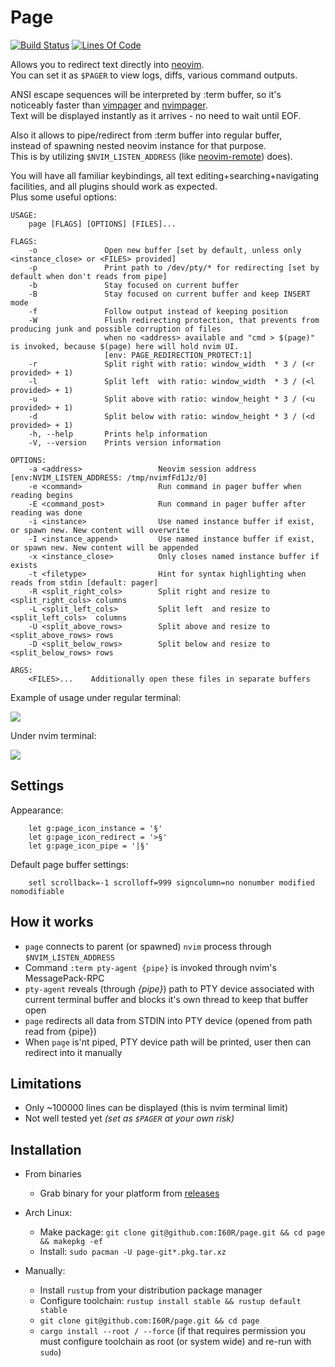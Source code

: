 # Page

[![Build Status](https://travis-ci.org/I60R/page.svg?branch=master)](https://travis-ci.org/I60R/page)
[![Lines Of Code](https://tokei.rs/b1/github/I60R/page)](https://github.com/I60R/page)

Allows you to redirect text directly into [neovim](https://github.com/neovim/neovim).  
You can set it as `$PAGER` to view logs, diffs, various command outputs.  
  
ANSI escape sequences will be interpreted by :term buffer, so it's noticeably faster than [vimpager](https://github.com/rkitover/vimpager) and [nvimpager](https://github.com/lucc/nvimpager).  
Text will be displayed instantly as it arrives - no need to wait until EOF.  

Also it allows to pipe/redirect from :term buffer into regular buffer,  
instead of spawning nested neovim instance for that purpose.  
This is by utilizing `$NVIM_LISTEN_ADDRESS` (like [neovim-remote](https://github.com/mhinz/neovim-remote)) does).  
  
You will have all familiar keybindings, all text editing+searching+navigating facilities, and all plugins should work as expected.   
Plus some useful options:

```
USAGE:
    page [FLAGS] [OPTIONS] [FILES]...

FLAGS:
    -o               Open new buffer [set by default, unless only <instance_close> or <FILES> provided]
    -p               Print path to /dev/pty/* for redirecting [set by default when don't reads from pipe]
    -b               Stay focused on current buffer
    -B               Stay focused on current buffer and keep INSERT mode
    -f               Follow output instead of keeping position
    -W               Flush redirecting protection, that prevents from producing junk and possible corruption of files
                     when no <address> available and "cmd > $(page)" is invoked, because $(page) here will hold nvim UI.
                     [env: PAGE_REDIRECTION_PROTECT:1]
    -r               Split right with ratio: window_width  * 3 / (<r provided> + 1)
    -l               Split left  with ratio: window_width  * 3 / (<l provided> + 1)
    -u               Split above with ratio: window_height * 3 / (<u provided> + 1)
    -d               Split below with ratio: window_height * 3 / (<d provided> + 1)
    -h, --help       Prints help information
    -V, --version    Prints version information

OPTIONS:
    -a <address>                 Neovim session address [env:NVIM_LISTEN_ADDRESS: /tmp/nvimfFd1Jz/0]
    -e <command>                 Run command in pager buffer when reading begins
    -E <command_post>            Run command in pager buffer after reading was done
    -i <instance>                Use named instance buffer if exist, or spawn new. New content will overwrite
    -I <instance_append>         Use named instance buffer if exist, or spawn new. New content will be appended
    -x <instance_close>          Only closes named instance buffer if exists
    -t <filetype>                Hint for syntax highlighting when reads from stdin [default: pager]
    -R <split_right_cols>        Split right and resize to <split_right_cols> columns
    -L <split_left_cols>         Split left  and resize to <split_left_cols>  columns
    -U <split_above_rows>        Split above and resize to <split_above_rows> rows
    -D <split_below_rows>        Split below and resize to <split_below_rows> rows

ARGS:
    <FILES>...    Additionally open these files in separate buffers
```
Example of usage under regular terminal:

![](https://i.imgur.com/U51vdDI.gif)

Under nvim terminal:

![](https://i.imgur.com/mtzdoor.gif)



## Settings

Appearance:
```viml
    let g:page_icon_instance = '§'
    let g:page_icon_redirect = '>§'
    let g:page_icon_pipe = '|§'
```

Default page buffer settings:
```viml
    setl scrollback=-1 scrolloff=999 signcolumn=no nonumber modified nomodifiable
```


## How it works

* `page` connects to parent (or spawned) `nvim` process through `$NVIM_LISTEN_ADDRESS`
* Command `:term pty-agent {pipe}` is invoked through nvim's MessagePack-RPC
* `pty-agent` reveals (through *{pipe}*) path to PTY device associated with current terminal buffer and blocks it's own thread to keep that buffer open
* `page` redirects all data from STDIN into PTY device (opened from path read from {pipe})
* When `page` is'nt piped, PTY device path will be printed, user then can redirect into it manually


## Limitations

* Only ~100000 lines can be displayed (this is nvim terminal limit)
* Not well tested yet *(set as `$PAGER` at your own risk)*


## Installation

* From binaries
  * Grab binary for your platform from [releases](https://github.com/I60R/page/releases)

* Arch Linux:
  * Make package: `git clone git@github.com:I60R/page.git && cd page && makepkg -ef`
  * Install: `sudo pacman -U page-git*.pkg.tar.xz`

* Manually:
  * Install `rustup` from your distribution package manager
  * Configure toolchain: `rustup install stable && rustup default stable`
  * `git clone git@github.com:I60R/page.git && cd page`
  * `cargo install --root / --force` (if that requires permission you must configure toolchain as root (or system wide) and re-run with `sudo`)
